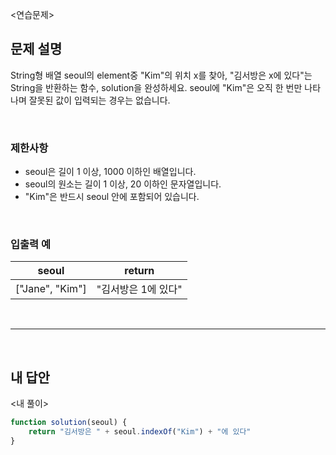 <연습문제>

## 문제 설명
String형 배열 seoul의 element중 "Kim"의 위치 x를 찾아, "김서방은 x에 있다"는 String을 반환하는 함수, solution을 완성하세요. seoul에 "Kim"은 오직 한 번만 나타나며 잘못된 값이 입력되는 경우는 없습니다.

<br>

### 제한사항
* seoul은 길이 1 이상, 1000 이하인 배열입니다.
* seoul의 원소는 길이 1 이상, 20 이하인 문자열입니다.
* "Kim"은 반드시 seoul 안에 포함되어 있습니다.

<br>

### 입출력 예
|seoul|return|
|:---:|:---:|
|["Jane", "Kim"]|"김서방은 1에 있다"|

<br>

---

<br>

## 내 답안
<내 풀이>
```JavaScript
function solution(seoul) {
    return "김서방은 " + seoul.indexOf("Kim") + "에 있다"
}
```